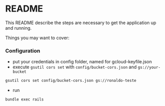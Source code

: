 # README

This README describe the steps are necessary to get the
application up and running.

Things you may want to cover:

### Configuration
- put your credentials in config folder, named for gcloud-keyfile.json
- execute `gsutil cors set` with `config/bucket-cors.json` and `gs://your-bucket`
```sh
gsutil cors set config/bucket-cors.json gs://ronaldo-teste
```
- run
```sh
bundle exec rails
```
